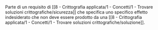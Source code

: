 Parte di un requisito di [[8 - Crittografia applicata/1 - Concetti/1 - Trovare soluzioni crittografiche/sicurezza]] che specifica uno specifico effetto indesiderato che non deve essere prodotto da una [[8 - Crittografia applicata/1 - Concetti/1 - Trovare soluzioni crittografiche/soluzione]].
